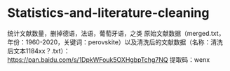 # Statistics-and-literature-cleaning
统计文献数量，删掉德语，法语，葡萄牙语，之类
原始文献数据（merged.txt，年份：1960-2020，关键词：perovskite）以及清洗后的文献数据（名称：清洗后文本1184xx？.txt）：https://pan.baidu.com/s/1DpkWFouk5OXHgbpTchg7NQ 
提取码：wenx

